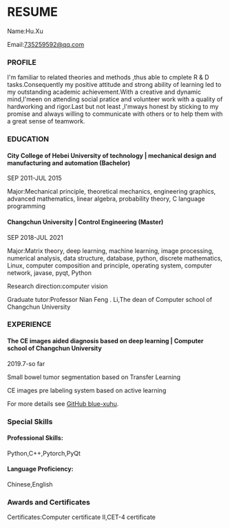 # RESUME

Name:Hu.Xu

Email:735259592@qq.com

### PROFILE

I'm familiar to related theories and methods ,thus able to cmplete R & D tasks.Consequently my positive attitude and strong ability of learning led to my outstanding academic achievement.With a creative and dynamic mind,I'meen on attending social pratice and volunteer work with a quality of hardworking and rigor.Last but not least ,I'mways honest by sticking to my promise and always willing to communicate with others or to help them with a great sense of teamwork.



### EDUCATION

#### City College of Hebei University of technology | mechanical design and manufacturing and automation (Bachelor)
SEP 2011-JUL 2015

Major:Mechanical principle, theoretical mechanics, engineering graphics, advanced mathematics, linear algebra, probability theory, C language programming

#### Changchun University | Control Engineering (Master)
SEP 2018-JUL 2021

Major:Matrix theory, deep learning, machine learning, image processing, numerical analysis, data structure, database, python, discrete mathematics, Linux, computer composition and principle, operating system, computer network, javase, pyqt, Python

Research direction:computer vision

Graduate tutor:Professor Nian Feng . Li,The dean of Computer school of Changchun University

### EXPERIENCE

#### The CE images aided diagnosis based on deep learning | Computer school of Changchun University
2019.7-so far

Small bowel tumor segmentation based on Transfer Learning

CE images pre labeling system based on active learning

For more details see [GitHub blue-xuhu](https://github.com/blue-xuhu).

### Special Skills
#### Professional Skills:
Python,C++,Pytorch,PyQt
  
#### Language Proficiency:
Chinese,English

### Awards and Certificates

Certificates:Computer certificate II,CET-4 certificate
